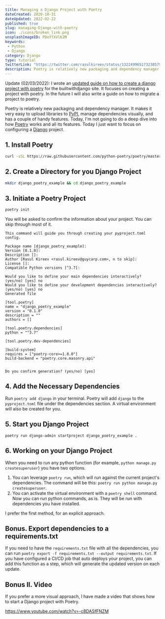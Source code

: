 ```yaml
---
title: Managing a Django Project with Poetry
dateCreated: 2020-10-31
dateUpdated: 2022-02-22
published: true
slug: managing-Django-with-poetry
icon: ./icons/broken_link.png
unsplashImageID: PDxYfXVlK2M
keywords:
 - Python
 - Django
category: Django
type: tutorial
twitterLink: "https://twitter.com/rasulkireev/status/1322499651732385792"
description: Poetry is relatively new packaging and dependency manager. It makes it very easy to upload libraries to PyPI, manage dependencies visually, and has a couple of handy features. Today, I'm not going to do a deep dive into how Poetry works and all its features. Today I just want to focus on how to configure it for a Django project.
---
```


Update (02/03/2022): I wrote an [updated guide on how to create a django project with poetry](https://builtwithdjango.com/blog/basic-django-setup) for the builtwithdjango site. It focuses on creating a project with poetry. In the future I will also write a guide on how to migrate a project to poetry.

Poetry is relatively new packaging and dependency manager. It makes it very easy to upload libraries to [PyPI](https://pypi.org/), manage dependencies visually, and has a couple of handy features. Today, I'm not going to do a deep dive into how [Poetry](https://python-poetry.org/) works and all its features. Today I just want to focus on configuring a [Django](https://www.djangoproject.com/) project.

## 1. Install Poetry

```bash
curl -sSL https://raw.githubusercontent.com/python-poetry/poetry/master/get-poetry.py | python -
```

## 2. Create a Directory for you Django Project

```bash
mkdir django_poetry_example && cd django_poetry_example
```

## 3. Initiate a Poetry Project

```bash
poetry init
```

You will be asked to confirm the information about your project. You can skip through most of it.

```
This command will guide you through creating your pyproject.toml config.

Package name [django_poetry_example]:
Version [0.1.0]:
Description []:
Author [Rasul Kireev <rasul.kireev@guycarp.com>, n to skip]:
License []:
Compatible Python versions [^3.7]:

Would you like to define your main dependencies interactively? (yes/no) [yes] no
Would you like to define your development dependencies interactively? (yes/no) [yes] no
Generated file

[tool.poetry]
name = "django_poetry_example"
version = "0.1.0"
description = ""
authors = []

[tool.poetry.dependencies]
python = "^3.7"

[tool.poetry.dev-dependencies]

[build-system]
requires = ["poetry-core>=1.0.0"]
build-backend = "poetry.core.masonry.api"


Do you confirm generation? (yes/no) [yes]
```

## 4. Add the Necessary Dependencies

Run `poetry add django` in your terminal. Poetry will add `django` to the `pyproject.toml` file under the dependencies section. A virtual environment will also be created for you.

## 5. Start you Django Project

```
poetry run django-admin startproject django_poetry_example .
```

## 6. Working on your Django Project

When you need to run any python function (for example, `python manage.py createsuperuser`) you have two options.

1. You can leverage `poetry run`, which will run against the current project's dependencies. The command will be this: `poetry run python manage.py createsuperuser`.
2. You can activate the virtual environment with a `poetry shell` command. Now you can run python commands, as is. They will be run with dependencies you have installed.

I prefer the first method, for an explicit approach.

## Bonus. Export dependencies to a requirements.txt

If you need to have the `requirements.txt` file with all the dependencies, you can run `poetry export -f requirements.txt --output requirements.txt`. If you have configured a CI/CD job that auto deploys your project, you can add this function as a step, which will generate the updated version on each update.

## Bonus II. Video

If you prefer a more visual approach, I have made a video that shows how to start a Django project with Poetry.

https://www.youtube.com/watch?v=-c8DASfFNZM
